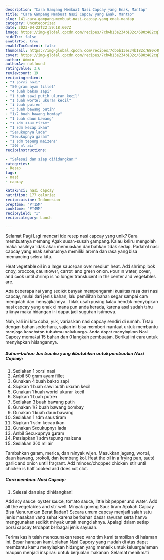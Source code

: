 ```yaml
---
description: "Cara Gampang Membuat Nasi Capcay yang Enak, Mantap"
title: "Cara Gampang Membuat Nasi Capcay yang Enak, Mantap"
slug: 141-cara-gampang-membuat-nasi-capcay-yang-enak-mantap
category: Uncategorized
date: 2023-04-22T22:59:18.607Z
image: https://img-global.cpcdn.com/recipes/7cb6b13e234b182c/680x482cq70/nasi-capcay-foto-resep-utama.jpg
hideToc: false
enableToc: true
enableTocContent: false
thumbnail: https://img-global.cpcdn.com/recipes/7cb6b13e234b182c/680x482cq70/nasi-capcay-foto-resep-utama.jpg
cover: https://img-global.cpcdn.com/recipes/7cb6b13e234b182c/680x482cq70/nasi-capcay-foto-resep-utama.jpg
author: Admin
authorAv: notfound
ratingvalue: 3.6
reviewcount: 19
recipeingredient:
- "1 porsi nasi"
- "50 gram ayam fillet"
- "4 buah bakso sapi"
- "1 buah sawi putih ukuran kecil"
- "1 buah wortel ukuran kecil"
- "1 buah putren"
- "3 buah bawang putih"
- "1/2 buah bawang bombay"
- "1 buah daun bawang"
- "1 sdm saus tiram"
- "1 sdm kecap ikan"
- "Secukupnya lada"
- "Secukupnya garam"
- "1 sdm tepung maizena"
- "300 ml air"
recipeinstructions:

- "Selesai dan siap dihidangkan!"
categories:
- Resep
tags:
- nasi
- capcay

katakunci: nasi capcay 
nutrition: 177 calories
recipecuisine: Indonesian
preptime: "PT15M"
cooktime: "PT49M"
recipeyield: "1"
recipecategory: Lunch

---
```



Selamat Pagi Lagi mencari ide resep nasi capcay yang unik? Cara membuatnya memang Agak susah-susah gampang. Kalau keliru mengolah maka hasilnya tidak akan memuaskan dan bahkan tidak sedap. Padahal nasi capcay yang enak seharusnya memiliki aroma dan rasa yang bisa memancing selera kita.


Heat vegetable oil in a large saucepan over medium heat. Add shrimp, bok choy, broccoli, cauliflower, carrot, and green onion. Pour in water, cover, and cook until shrimp is no longer translucent in the center and vegetables are.

Ada beberapa hal yang sedikit banyak mempengaruhi kualitas rasa dari nasi capcay, mulai dari jenis bahan, lalu pemilihan bahan segar sampai cara mengolah dan menyajikannya. Tidak usah pusing kalau hendak menyiapkan nasi capcay yang enak di mana pun anda berada, karena asal sudah tahu triknya maka hidangan ini dapat jadi suguhan istimewa.


Nah, kali ini kita coba, yuk, variasikan nasi capcay sendiri di rumah. Tetap dengan bahan sederhana, sajian ini bisa memberi manfaat untuk membantu menjaga kesehatan tubuhmu sekeluarga. Anda dapat menyiapkan Nasi Capcay memakai 15 bahan dan 0 langkah pembuatan. Berikut ini cara untuk menyiapkan hidangannya.

<!--inarticleads1-->

##### Bahan-bahan dan bumbu yang dibutuhkan untuk pembuatan Nasi Capcay:

1. Sediakan 1 porsi nasi
1. Ambil 50 gram ayam fillet
1. Gunakan 4 buah bakso sapi
1. Siapkan 1 buah sawi putih ukuran kecil
1. Gunakan 1 buah wortel ukuran kecil
1. Siapkan 1 buah putren
1. Sediakan 3 buah bawang putih
1. Gunakan 1/2 buah bawang bombay
1. Gunakan 1 buah daun bawang
1. Sediakan 1 sdm saus tiram
1. Siapkan 1 sdm kecap ikan
1. Gunakan Secukupnya lada
1. Ambil Secukupnya garam
1. Persiapkan 1 sdm tepung maizena
1. Sediakan 300 ml air


Tambahkan garam, merica, dan minyak wijen. Masukkan jagung, wortel, daun bawang, brokoli, dan kembang kol. Heat the oil in a frying pan, sauté garlic and onion until fragrant. Add minced/chopped chicken, stir until chicken is half cooked and does not clot. 

<!--inarticleads2-->

##### Cara membuat Nasi Capcay:


1. Selesai dan siap dihidangkan!

Add soy sauce, oyster sauce, tomato sauce, little bit pepper and water. Add all the vegetables and stir well. Minyak goreng Saus tiram Apakah Capcay Bisa Menurunkan Berat Badan? Secara umum capcay menjadi salah satu jenis masakan yang sehat karena berbahan dasar sayuran serta hanya menggunakan sedikit minyak untuk mengolahnya. Apalagi dalam setiap porsi capcay terdapat berbagai jenis sayuran. 

Terima kasih telah menggunakan resep yang tim kami tampilkan di halaman ini. Besar harapan kami, olahan Nasi Capcay yang mudah di atas dapat membantu kamu menyiapkan hidangan yang menarik untuk keluarga/teman maupun menjadi inspirasi untuk berjualan makanan. Selamat menikmati
